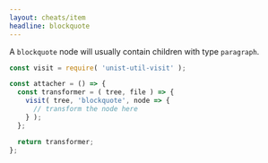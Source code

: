 ```yaml
---
layout: cheats/item
headline: blockquote
---
```


A `blockquote` node will usually contain children with type `paragraph`.

```js
const visit = require( 'unist-util-visit' );

const attacher = () => {
  const transformer = ( tree, file ) => {
    visit( tree, 'blockquote', node => {
      // transform the node here
    } );
  };

  return transformer;
};
```
